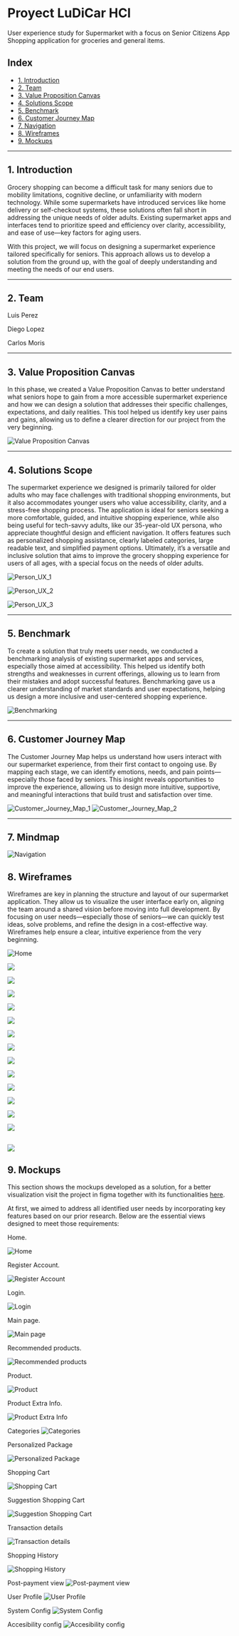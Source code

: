 # Proyect LuDiCar HCI

User experience study for Supermarket with a focus on Senior Citizens App
Shopping application for groceries and general items.

## Index

- [1. Introduction](#1-introduction)
- [2. Team](#2-Team)
- [3. Value Proposition Canvas](#3-value-proposition-canvas)
- [4. Solutions Scope](#4-solutions-scope)
- [5. Benchmark](#5-Benchmark)
- [6. Customer Journey Map](#6-customer-journey-map)
- [7. Navigation](#7-Navigation)
- [8. Wireframes](#8-wireframes)
- [9. Mockups](#9-mockups)

---

## 1. Introduction
Grocery shopping can become a difficult task for many seniors due to mobility limitations, cognitive decline, or unfamiliarity with modern technology. While some supermarkets have introduced services like home delivery or self-checkout systems, these solutions often fall short in addressing the unique needs of older adults. Existing supermarket apps and interfaces tend to prioritize speed and efficiency over clarity, accessibility, and ease of use—key factors for aging users.

With this project, we will focus on designing a supermarket experience tailored specifically for seniors. This approach allows us to develop a solution from the ground up, with the goal of deeply understanding and meeting the needs of our end users.


---

## 2. Team

Luis Perez 

Diego Lopez 

Carlos Moris 

---

## 3. Value Proposition Canvas
In this phase, we created a Value Proposition Canvas to better understand what seniors hope to gain from a more accessible supermarket experience and how we can design a solution that addresses their specific challenges, expectations, and daily realities. This tool helped us identify key user pains and gains, allowing us to define a clearer direction for our project from the very beginning.


![Value Proposition Canvas](./files/canva_de_valores.png)

---

## 4. Solutions Scope
The supermarket experience we designed is primarily tailored for older adults who may face challenges with traditional shopping environments, but it also accommodates younger users who value accessibility, clarity, and a stress-free shopping process. The application is ideal for seniors seeking a more comfortable, guided, and intuitive shopping experience, while also being useful for tech-savvy adults, like our 35-year-old UX persona, who appreciate thoughtful design and efficient navigation. It offers features such as personalized shopping assistance, clearly labeled categories, large readable text, and simplified payment options. Ultimately, it’s a versatile and inclusive solution that aims to improve the grocery shopping experience for users of all ages, with a special focus on the needs of older adults.


![Person_UX_1](./files/uxpersona1.png)

![Person_UX_2](./files/uxpersona2.png)

![Person_UX_3](./files/uxpersona3.png)

---

## 5. Benchmark
To create a solution that truly meets user needs, we conducted a benchmarking analysis of existing supermarket apps and services, especially those aimed at accessibility. This helped us identify both strengths and weaknesses in current offerings, allowing us to learn from their mistakes and adopt successful features. Benchmarking gave us a clearer understanding of market standards and user expectations, helping us design a more inclusive and user-centered shopping experience.

![Benchmarking](./files/Benchmark.png)

---

## 6. Customer Journey Map
The Customer Journey Map helps us understand how users interact with our supermarket experience, from their first contact to ongoing use. By mapping each stage, we can identify emotions, needs, and pain points—especially those faced by seniors. This insight reveals opportunities to improve the experience, allowing us to design more intuitive, supportive, and meaningful interactions that build trust and satisfaction over time.


![Customer_Journey_Map_1](./files/CJM.png)
![Customer_Journey_Map_2](./files/Customer_Journey_Map.png)

---

## 7. Mindmap



![Navigation](./files/Mindmap.png)



## 8. Wireframes
Wireframes are key in planning the structure and layout of our supermarket application. They allow us to visualize the user interface early on, aligning the team around a shared vision before moving into full development. By focusing on user needs—especially those of seniors—we can quickly test ideas, solve problems, and refine the design in a cost-effective way. Wireframes help ensure a clear, intuitive experience from the very beginning.


![Home](./files/wireframes/login.png)

![](./files/wireframes/login_sesion.png)

![](./files/wireframes/registrar.png)

![](./files/wireframes/vista_principal.png)

![](./files/wireframes/caja_personalizada.png)

![](./files/wireframes/carrito.png)

![](./files/wireframes/vista_post_compra.png)

![](./files/wireframes/sugerencia_carrito.png)

![](./files/wireframes/boleta.png)

![](./files/wireframes/historial_compra.png)

![](./files/wireframes/detalle_compra.png)

![](./files/wireframes/detalle_compra2.png)

![](./files/wireframes/perfil.png)

![](./files/wireframes/opciones.png)

![](./files/wireframes/accesibilidad.png)
---

## 9. Mockups

This section shows the mockups developed as a solution, for a better visualization visit the project in figma together with its functionalities [here](https://www.figma.com/design/wkaun5jrjLOKsvyPtRVLMm/Wireframes-Supermercado-para-Adultos-Mayores?node-id=164-326&t=9XnGG21dCwFHRZB0-1).


At first, we aimed to address all identified user needs by incorporating key features based on our prior research. Below are the essential views designed to meet those requirements:

Home.

![Home](./files/mockups/Inicio.png)

Register Account.

![Register Account](./files/mockups/Registrar_Cuenta.png)

Login.

![Login](./files/mockups/iniciar_sesion.png)

Main page.

![Main page](./files/mockups/Pagina_principal.png)

Recommended products.

![Recommended products](./files/mockups/productos_para_ti.png)

Product.

![Product](./files/mockups/Producto.png)

Product Extra Info.

![Product Extra Info](./files/mockups/Informacion_nutricional.png)

Categories
![Categories](./files/mockups/categorias.png)

Personalized Package

![Personalized Package](./files/mockups/Caja_Personalizada.png)

Shopping Cart

![Shopping Cart](./files/mockups/Carro_compra.png)

Suggestion Shopping Cart

![Suggestion Shopping Cart](./files/mockups/Sugerencia_Compra_Carrito.png)

Transaction details

![Transaction details](./files/mockups/Ver_Detalle.png)

Shopping History

![Shopping History](./files/mockups/historial_compra_hi.png)

Post-payment view
![Post-payment view](./files/mockups/Vista_Post-compra.png)

User Profile
![User Profile](./files/mockups/Perfil_de_Usuario.png)

System Config
![System Config](./files/mockups/Ajustes_del_Sistema.png)

Accesibility config
![Accesibility config](./files/mockups/Ajustes_del_Sistema.png)